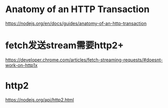 # Anatomy of an HTTP Transaction
https://nodejs.org/en/docs/guides/anatomy-of-an-http-transaction


# fetch发送stream需要http2+
https://developer.chrome.com/articles/fetch-streaming-requests/#doesnt-work-on-http1x


# http2
https://nodejs.org/api/http2.html
